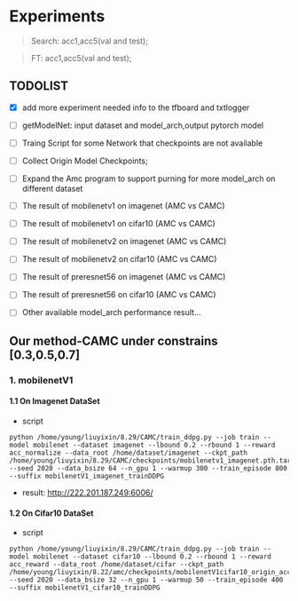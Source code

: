 # Experiments
> Search: acc1,acc5(val and test);

> FT: acc1,acc5(val and test);


## TODOLIST

- [x] add more experiment needed info to the tfboard and txtlogger

- [ ] getModelNet: input dataset and model_arch,output pytorch model

- [ ] Traing Script for some Network that checkpoints are not available

- [ ] Collect Origin Model Checkpoints;

- [ ] Expand the Amc program to support purning for more model_arch on different dataset

- [ ] The result of mobilenetv1 on imagenet  (AMC vs CAMC)

- [ ] The result of mobilenetv1 on cifar10  (AMC vs CAMC)

- [ ] The result of mobilenetv2 on imagenet  (AMC vs CAMC)

- [ ] The result of mobilenetv2 on cifar10  (AMC vs CAMC)

- [ ] The result of preresnet56 on imagenet  (AMC vs CAMC)

- [ ] The result of preresnet56 on cifar10  (AMC vs CAMC)

- [ ] Other available model_arch performance result...





## Our method-CAMC under constrains [0.3,0.5,0.7]

### 1. mobilenetV1 

#### 1.1 On Imagenet DataSet
- script
```shell
python /home/young/liuyixin/8.29/CAMC/train_ddpg.py --job train --model mobilenet --dataset imagenet --lbound 0.2 --rbound 1 --reward acc_normalize --data_root /home/dataset/imagenet --ckpt_path /home/young/liuyixin/8.29/CAMC/checkpoints/mobilenetv1_imagenet.pth.tar --seed 2020 --data_bsize 64 --n_gpu 1 --warmup 300 --train_episode 800 --suffix mobilenetV1_imagenet_trainDDPG
```

- result:   http://222.201.187.249:6006/


#### 1.2 On Cifar10 DataSet

- script
```shell
python /home/young/liuyixin/8.29/CAMC/train_ddpg.py --job train --model mobilenet --dataset cifar10 --lbound 0.2 --rbound 1 --reward acc_reward --data_root /home/dataset/cifar --ckpt_path /home/young/liuyixin/8.22/amc/checkpoints/mobilenetV1cifar10_origin_acc80.35_earlyStop.tar --seed 2020 --data_bsize 32 --n_gpu 1 --warmup 50 --train_episode 400 --suffix mobilenetV1_cifar10_trainDDPG
```


## 


